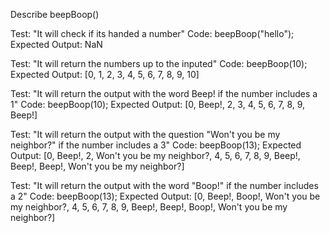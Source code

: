 Describe beepBoop()

Test: "It will check if its handed a number"
Code: beepBoop("hello");
Expected Output: NaN

Test: "It will return the numbers up to the inputed"
Code: beepBoop(10);
Expected Output: [0, 1, 2, 3, 4, 5, 6, 7, 8, 9, 10]

Test: "It will return the output with the word Beep! if the number includes a 1"
Code: beepBoop(10);
Expected Output: [0, Beep!, 2, 3, 4, 5, 6, 7, 8, 9, Beep!]

Test: "It will return the output with the question "Won't you be my neighbor?" if the number includes a 3"
Code: beepBoop(13);
Expected Output: [0, Beep!, 2, Won't you be my neighbor?, 4, 5, 6, 7, 8, 9, Beep!, Beep!, Beep!, Won't you be my neighbor?]

Test: "It will return the output with the word "Boop!" if the number includes a 2"
Code: beepBoop(13);
Expected Output: [0, Beep!, Boop!, Won't you be my neighbor?, 4, 5, 6, 7, 8, 9, Beep!, Beep!, Boop!, Won't you be my neighbor?]